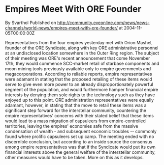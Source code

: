 # Empires Meet With ORE Founder
By Svarthol
Published on http://community.eveonline.com/news/news-channels/world-news/empires-meet-with-ore-founder/ at 2004-11-05T00:00:00Z

Representatives from the four empires yesterday met with Orion Mashel, founder of the ORE Syndicate, along with key ORE administrative personnel at an undisclosed location somewhere in the Outer Ring region. The subject of their meeting was ORE's recent announcement that come November 17th, they would commence SCC-market retail of starbase components and moon mining tools previously available only to empire governments and megacorporations. According to reliable reports, empire representatives were adamant in stating that the proposed retailing of these items would serve to give even more power to an already disproportionately powerful segment of the population, and would furthermore hamper financial empire interests by denying them sole rights to the technology such as they have enjoyed up to this point. ORE administration representatives were equally adamant, however, in stating that the move to retail these items was a significant step forward for the interstellar community, countering the empire representatives' concerns with their stated belief that these items would lead to a mass migration of capsuleers from empire-controlled territories, leaving the empires' economies safe from the massive condensation of wealth - and subsequent economic troubles -- commonly found where prolific capsuleers set up camp. The meeting ended with no discernible conclusion, but according to an inside source the consensus among empire representatives was that if the Syndicate would put its own financial interests above the general welfare of the interstellar community, other measures would have to be taken. More on this as it develops.

